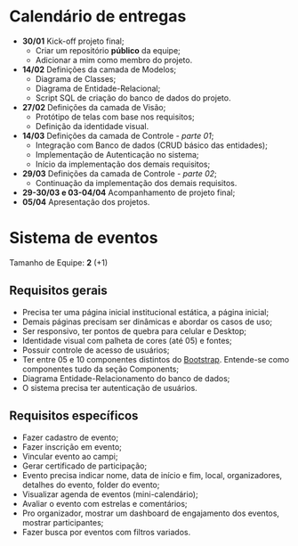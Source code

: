 # Calendário de entregas

- **30/01** Kick-off projeto final;
  - Criar um repositório **público** da equipe;
  - Adicionar a mim como membro do projeto.
- **14/02** Definições da camada de Modelos;
  - Diagrama de Classes;
  - Diagrama de Entidade-Relacional;
  - Script SQL de criação do banco de dados do projeto.
- **27/02** Definições da camada de Visão;
  - Protótipo de telas com base nos requisitos;
  - Definição da identidade visual.
- **14/03** Definições da camada de Controle - *parte 01*;
  - Integração com Banco de dados (CRUD básico das entidades);
  - Implementação de Autenticação no sistema;
  - Início da implementação dos demais requisitos;
- **29/03** Definições da camada de Controle - *parte 02*;
  - Continuação da implementação dos demais requisitos.
- **29-30/03 e 03-04/04** Acompanhamento de projeto final;
- **05/04** Apresentação dos projetos.

# Sistema de eventos

Tamanho de Equipe: **2** (+1)

## Requisitos gerais

- Precisa ter uma página inicial institucional estática, a página inicial;
- Demais páginas precisam ser dinâmicas e abordar os casos de uso;
- Ser responsivo, ter pontos de quebra para celular e Desktop; 
- Identidade visual com palheta de cores (até 05) e fontes;
- Possuir controle de acesso de usuários;
- Ter entre 05 e 10 componentes distintos do [Bootstrap](http://www.getbootstrap.com/). Entende-se como componentes tudo da seção Components;
- Diagrama Entidade-Relacionamento do banco de dados;
- O sistema precisa ter autenticação de usuários.

## Requisitos específicos

- Fazer cadastro de evento;
- Fazer inscrição em evento;
- Vincular evento ao campi;
- Gerar certificado de participação;
- Evento precisa indicar nome, data de início e fim, local, organizadores, detalhes do evento, folder do evento;
- Visualizar agenda de eventos (mini-calendário);
- Avaliar o evento com estrelas e comentários;
- Pro organizador, mostrar um dashboard de engajamento dos eventos, mostrar participantes;
- Fazer busca por eventos com filtros variados.
